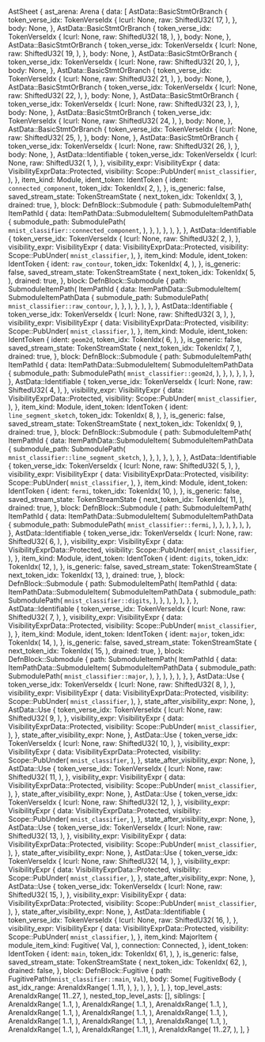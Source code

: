 AstSheet {
    ast_arena: Arena {
        data: [
            AstData::BasicStmtOrBranch {
                token_verse_idx: TokenVerseIdx {
                    lcurl: None,
                    raw: ShiftedU32(
                        17,
                    ),
                },
                body: None,
            },
            AstData::BasicStmtOrBranch {
                token_verse_idx: TokenVerseIdx {
                    lcurl: None,
                    raw: ShiftedU32(
                        18,
                    ),
                },
                body: None,
            },
            AstData::BasicStmtOrBranch {
                token_verse_idx: TokenVerseIdx {
                    lcurl: None,
                    raw: ShiftedU32(
                        19,
                    ),
                },
                body: None,
            },
            AstData::BasicStmtOrBranch {
                token_verse_idx: TokenVerseIdx {
                    lcurl: None,
                    raw: ShiftedU32(
                        20,
                    ),
                },
                body: None,
            },
            AstData::BasicStmtOrBranch {
                token_verse_idx: TokenVerseIdx {
                    lcurl: None,
                    raw: ShiftedU32(
                        21,
                    ),
                },
                body: None,
            },
            AstData::BasicStmtOrBranch {
                token_verse_idx: TokenVerseIdx {
                    lcurl: None,
                    raw: ShiftedU32(
                        22,
                    ),
                },
                body: None,
            },
            AstData::BasicStmtOrBranch {
                token_verse_idx: TokenVerseIdx {
                    lcurl: None,
                    raw: ShiftedU32(
                        23,
                    ),
                },
                body: None,
            },
            AstData::BasicStmtOrBranch {
                token_verse_idx: TokenVerseIdx {
                    lcurl: None,
                    raw: ShiftedU32(
                        24,
                    ),
                },
                body: None,
            },
            AstData::BasicStmtOrBranch {
                token_verse_idx: TokenVerseIdx {
                    lcurl: None,
                    raw: ShiftedU32(
                        25,
                    ),
                },
                body: None,
            },
            AstData::BasicStmtOrBranch {
                token_verse_idx: TokenVerseIdx {
                    lcurl: None,
                    raw: ShiftedU32(
                        26,
                    ),
                },
                body: None,
            },
            AstData::Identifiable {
                token_verse_idx: TokenVerseIdx {
                    lcurl: None,
                    raw: ShiftedU32(
                        1,
                    ),
                },
                visibility_expr: VisibilityExpr {
                    data: VisibilityExprData::Protected,
                    visibility: Scope::PubUnder(
                        `mnist_classifier`,
                    ),
                },
                item_kind: Module,
                ident_token: IdentToken {
                    ident: `connected_component`,
                    token_idx: TokenIdx(
                        2,
                    ),
                },
                is_generic: false,
                saved_stream_state: TokenStreamState {
                    next_token_idx: TokenIdx(
                        3,
                    ),
                    drained: true,
                },
                block: DefnBlock::Submodule {
                    path: SubmoduleItemPath(
                        ItemPathId {
                            data: ItemPathData::SubmoduleItem(
                                SubmoduleItemPathData {
                                    submodule_path: SubmodulePath(
                                        `mnist_classifier::connected_component`,
                                    ),
                                },
                            ),
                        },
                    ),
                },
            },
            AstData::Identifiable {
                token_verse_idx: TokenVerseIdx {
                    lcurl: None,
                    raw: ShiftedU32(
                        2,
                    ),
                },
                visibility_expr: VisibilityExpr {
                    data: VisibilityExprData::Protected,
                    visibility: Scope::PubUnder(
                        `mnist_classifier`,
                    ),
                },
                item_kind: Module,
                ident_token: IdentToken {
                    ident: `raw_contour`,
                    token_idx: TokenIdx(
                        4,
                    ),
                },
                is_generic: false,
                saved_stream_state: TokenStreamState {
                    next_token_idx: TokenIdx(
                        5,
                    ),
                    drained: true,
                },
                block: DefnBlock::Submodule {
                    path: SubmoduleItemPath(
                        ItemPathId {
                            data: ItemPathData::SubmoduleItem(
                                SubmoduleItemPathData {
                                    submodule_path: SubmodulePath(
                                        `mnist_classifier::raw_contour`,
                                    ),
                                },
                            ),
                        },
                    ),
                },
            },
            AstData::Identifiable {
                token_verse_idx: TokenVerseIdx {
                    lcurl: None,
                    raw: ShiftedU32(
                        3,
                    ),
                },
                visibility_expr: VisibilityExpr {
                    data: VisibilityExprData::Protected,
                    visibility: Scope::PubUnder(
                        `mnist_classifier`,
                    ),
                },
                item_kind: Module,
                ident_token: IdentToken {
                    ident: `geom2d`,
                    token_idx: TokenIdx(
                        6,
                    ),
                },
                is_generic: false,
                saved_stream_state: TokenStreamState {
                    next_token_idx: TokenIdx(
                        7,
                    ),
                    drained: true,
                },
                block: DefnBlock::Submodule {
                    path: SubmoduleItemPath(
                        ItemPathId {
                            data: ItemPathData::SubmoduleItem(
                                SubmoduleItemPathData {
                                    submodule_path: SubmodulePath(
                                        `mnist_classifier::geom2d`,
                                    ),
                                },
                            ),
                        },
                    ),
                },
            },
            AstData::Identifiable {
                token_verse_idx: TokenVerseIdx {
                    lcurl: None,
                    raw: ShiftedU32(
                        4,
                    ),
                },
                visibility_expr: VisibilityExpr {
                    data: VisibilityExprData::Protected,
                    visibility: Scope::PubUnder(
                        `mnist_classifier`,
                    ),
                },
                item_kind: Module,
                ident_token: IdentToken {
                    ident: `line_segment_sketch`,
                    token_idx: TokenIdx(
                        8,
                    ),
                },
                is_generic: false,
                saved_stream_state: TokenStreamState {
                    next_token_idx: TokenIdx(
                        9,
                    ),
                    drained: true,
                },
                block: DefnBlock::Submodule {
                    path: SubmoduleItemPath(
                        ItemPathId {
                            data: ItemPathData::SubmoduleItem(
                                SubmoduleItemPathData {
                                    submodule_path: SubmodulePath(
                                        `mnist_classifier::line_segment_sketch`,
                                    ),
                                },
                            ),
                        },
                    ),
                },
            },
            AstData::Identifiable {
                token_verse_idx: TokenVerseIdx {
                    lcurl: None,
                    raw: ShiftedU32(
                        5,
                    ),
                },
                visibility_expr: VisibilityExpr {
                    data: VisibilityExprData::Protected,
                    visibility: Scope::PubUnder(
                        `mnist_classifier`,
                    ),
                },
                item_kind: Module,
                ident_token: IdentToken {
                    ident: `fermi`,
                    token_idx: TokenIdx(
                        10,
                    ),
                },
                is_generic: false,
                saved_stream_state: TokenStreamState {
                    next_token_idx: TokenIdx(
                        11,
                    ),
                    drained: true,
                },
                block: DefnBlock::Submodule {
                    path: SubmoduleItemPath(
                        ItemPathId {
                            data: ItemPathData::SubmoduleItem(
                                SubmoduleItemPathData {
                                    submodule_path: SubmodulePath(
                                        `mnist_classifier::fermi`,
                                    ),
                                },
                            ),
                        },
                    ),
                },
            },
            AstData::Identifiable {
                token_verse_idx: TokenVerseIdx {
                    lcurl: None,
                    raw: ShiftedU32(
                        6,
                    ),
                },
                visibility_expr: VisibilityExpr {
                    data: VisibilityExprData::Protected,
                    visibility: Scope::PubUnder(
                        `mnist_classifier`,
                    ),
                },
                item_kind: Module,
                ident_token: IdentToken {
                    ident: `digits`,
                    token_idx: TokenIdx(
                        12,
                    ),
                },
                is_generic: false,
                saved_stream_state: TokenStreamState {
                    next_token_idx: TokenIdx(
                        13,
                    ),
                    drained: true,
                },
                block: DefnBlock::Submodule {
                    path: SubmoduleItemPath(
                        ItemPathId {
                            data: ItemPathData::SubmoduleItem(
                                SubmoduleItemPathData {
                                    submodule_path: SubmodulePath(
                                        `mnist_classifier::digits`,
                                    ),
                                },
                            ),
                        },
                    ),
                },
            },
            AstData::Identifiable {
                token_verse_idx: TokenVerseIdx {
                    lcurl: None,
                    raw: ShiftedU32(
                        7,
                    ),
                },
                visibility_expr: VisibilityExpr {
                    data: VisibilityExprData::Protected,
                    visibility: Scope::PubUnder(
                        `mnist_classifier`,
                    ),
                },
                item_kind: Module,
                ident_token: IdentToken {
                    ident: `major`,
                    token_idx: TokenIdx(
                        14,
                    ),
                },
                is_generic: false,
                saved_stream_state: TokenStreamState {
                    next_token_idx: TokenIdx(
                        15,
                    ),
                    drained: true,
                },
                block: DefnBlock::Submodule {
                    path: SubmoduleItemPath(
                        ItemPathId {
                            data: ItemPathData::SubmoduleItem(
                                SubmoduleItemPathData {
                                    submodule_path: SubmodulePath(
                                        `mnist_classifier::major`,
                                    ),
                                },
                            ),
                        },
                    ),
                },
            },
            AstData::Use {
                token_verse_idx: TokenVerseIdx {
                    lcurl: None,
                    raw: ShiftedU32(
                        8,
                    ),
                },
                visibility_expr: VisibilityExpr {
                    data: VisibilityExprData::Protected,
                    visibility: Scope::PubUnder(
                        `mnist_classifier`,
                    ),
                },
                state_after_visibility_expr: None,
            },
            AstData::Use {
                token_verse_idx: TokenVerseIdx {
                    lcurl: None,
                    raw: ShiftedU32(
                        9,
                    ),
                },
                visibility_expr: VisibilityExpr {
                    data: VisibilityExprData::Protected,
                    visibility: Scope::PubUnder(
                        `mnist_classifier`,
                    ),
                },
                state_after_visibility_expr: None,
            },
            AstData::Use {
                token_verse_idx: TokenVerseIdx {
                    lcurl: None,
                    raw: ShiftedU32(
                        10,
                    ),
                },
                visibility_expr: VisibilityExpr {
                    data: VisibilityExprData::Protected,
                    visibility: Scope::PubUnder(
                        `mnist_classifier`,
                    ),
                },
                state_after_visibility_expr: None,
            },
            AstData::Use {
                token_verse_idx: TokenVerseIdx {
                    lcurl: None,
                    raw: ShiftedU32(
                        11,
                    ),
                },
                visibility_expr: VisibilityExpr {
                    data: VisibilityExprData::Protected,
                    visibility: Scope::PubUnder(
                        `mnist_classifier`,
                    ),
                },
                state_after_visibility_expr: None,
            },
            AstData::Use {
                token_verse_idx: TokenVerseIdx {
                    lcurl: None,
                    raw: ShiftedU32(
                        12,
                    ),
                },
                visibility_expr: VisibilityExpr {
                    data: VisibilityExprData::Protected,
                    visibility: Scope::PubUnder(
                        `mnist_classifier`,
                    ),
                },
                state_after_visibility_expr: None,
            },
            AstData::Use {
                token_verse_idx: TokenVerseIdx {
                    lcurl: None,
                    raw: ShiftedU32(
                        13,
                    ),
                },
                visibility_expr: VisibilityExpr {
                    data: VisibilityExprData::Protected,
                    visibility: Scope::PubUnder(
                        `mnist_classifier`,
                    ),
                },
                state_after_visibility_expr: None,
            },
            AstData::Use {
                token_verse_idx: TokenVerseIdx {
                    lcurl: None,
                    raw: ShiftedU32(
                        14,
                    ),
                },
                visibility_expr: VisibilityExpr {
                    data: VisibilityExprData::Protected,
                    visibility: Scope::PubUnder(
                        `mnist_classifier`,
                    ),
                },
                state_after_visibility_expr: None,
            },
            AstData::Use {
                token_verse_idx: TokenVerseIdx {
                    lcurl: None,
                    raw: ShiftedU32(
                        15,
                    ),
                },
                visibility_expr: VisibilityExpr {
                    data: VisibilityExprData::Protected,
                    visibility: Scope::PubUnder(
                        `mnist_classifier`,
                    ),
                },
                state_after_visibility_expr: None,
            },
            AstData::Identifiable {
                token_verse_idx: TokenVerseIdx {
                    lcurl: None,
                    raw: ShiftedU32(
                        16,
                    ),
                },
                visibility_expr: VisibilityExpr {
                    data: VisibilityExprData::Protected,
                    visibility: Scope::PubUnder(
                        `mnist_classifier`,
                    ),
                },
                item_kind: MajorItem {
                    module_item_kind: Fugitive(
                        Val,
                    ),
                    connection: Connected,
                },
                ident_token: IdentToken {
                    ident: `main`,
                    token_idx: TokenIdx(
                        61,
                    ),
                },
                is_generic: false,
                saved_stream_state: TokenStreamState {
                    next_token_idx: TokenIdx(
                        62,
                    ),
                    drained: false,
                },
                block: DefnBlock::Fugitive {
                    path: FugitivePath(`mnist_classifier::main`, `Val`),
                    body: Some(
                        FugitiveBody {
                            ast_idx_range: ArenaIdxRange(
                                1..11,
                            ),
                        },
                    ),
                },
            },
        ],
    },
    top_level_asts: ArenaIdxRange(
        11..27,
    ),
    nested_top_level_asts: [],
    siblings: [
        ArenaIdxRange(
            1..1,
        ),
        ArenaIdxRange(
            1..1,
        ),
        ArenaIdxRange(
            1..1,
        ),
        ArenaIdxRange(
            1..1,
        ),
        ArenaIdxRange(
            1..1,
        ),
        ArenaIdxRange(
            1..1,
        ),
        ArenaIdxRange(
            1..1,
        ),
        ArenaIdxRange(
            1..1,
        ),
        ArenaIdxRange(
            1..1,
        ),
        ArenaIdxRange(
            1..1,
        ),
        ArenaIdxRange(
            1..11,
        ),
        ArenaIdxRange(
            11..27,
        ),
    ],
}